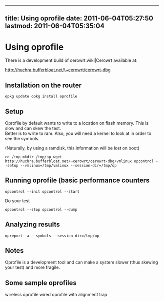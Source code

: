 
---
title: Using oprofile
date: 2011-06-04T05:27:50
lastmod: 2011-06-04T05:35:04
---
Using oprofile
==============

There is a development build of <link>cerowrt:wiki|Cerowrt</link>
available at:

http://huchra.bufferbloat.net/\~cerowrt/cerowrt-dbg

Installation on the router
--------------------------

`opkg update
opkg install oprofile`

Setup
-----

Oprofile by default wants to write to a location on flash memory. This
is slow and can skew the test.\
Better is to write to ram. Also, you will need a kernel to look at in
order to see the symbols.

(Naturally, by using a ramdisk, this information will be lost on boot)

`cd /tmp
mkdir /tmp/op
wget http://huchra.bufferbloat.net/~cerowrt/cerowrt-dbg/vmlinux
opcontrol --setup --vmlinux=/tmp/vmlinux --session-dir=/tmp/op`

Running oprofile (basic performance counters
--------------------------------------------

`opcontrol --init
opcontrol --start`

Do your test

`opcontrol --stop
 opcontrol --dump`

Analyzing results
-----------------

`opreport -a --symbols --session-dir=/tmp/op`

Notes
-----

Oprofile is a development tool and can make a system slower (thus
skewing your test) and more fragile.

Some sample oprofiles
---------------------

<link>wireless oprofile</link>

<link>wired oprofile with alignment trap</link>

